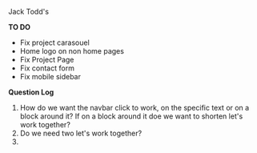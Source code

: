 Jack Todd's

**TO DO**

- Fix project carasouel
- Home logo on non home pages
- Fix Project Page
- Fix contact form
- Fix mobile sidebar

**Question Log**

1. How do we want the navbar click to work, on the specific text or on a block around it? If on a block around it doe we want to shorten let's work together?
2. Do we need two let's work together?
3.
